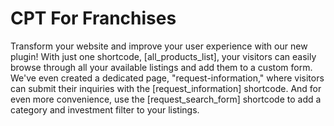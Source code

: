 # CPT For Franchises
 
Transform your website and improve your user experience with our new plugin! With just one shortcode, [all_products_list], your visitors can easily browse through all your available listings and add them to a custom form. We've even created a dedicated page, "request-information," where visitors can submit their inquiries with the [request_information] shortcode. And for even more convenience, use the [request_search_form] shortcode to add a category and investment filter to your listings.
